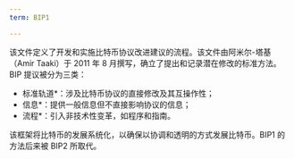 ```yaml
---
term: BIP1

---
```

该文件定义了开发和实施比特币协议改进建议的流程。该文件由阿米尔-塔基（Amir Taaki）于 2011 年 8 月撰写，确立了提出和记录潜在修改的标准方法。BIP 提议被分为三类：


- 标准轨道*：涉及比特币协议的直接修改及其互操作性；
- 信息*：提供一般信息但不直接影响协议的信息；
- 流程*：引入非技术性变革，如程序和指南。

该框架将比特币的发展系统化，以确保以协调和透明的方式发展比特币。BIP1 的方法后来被 BIP2 所取代。